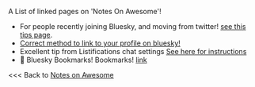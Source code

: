 A List of linked pages on 'Notes On Awesome'!

  - For people recently joining Bluesky, and moving from twitter! [see this tips page](/morepages/Tips-Moving-Xitter-to-Bluesky.md).
  - [Correct method to link to your profile on bluesky!](/morepages/Important-correct_method_to_link_your_profile.md)
  - Excellent tip from Listifications chat settings [See here for instructions](/morepages/Bluesky-Chat-TIP-Listifications.md)
  - 📌 Bluesky Bookmarks! Bookmarks! [link](bookmarksbookmarks.md)


<<< Back to [Notes on Awesome](/README.md)
